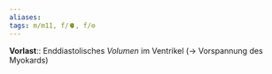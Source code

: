 ```yaml
---
aliases:
tags: m/m11, f/🫀, f/⚙️
---
```

**Vorlast**:: Enddiastolisches *Volumen* im Ventrikel (→ Vorspannung des Myokards)